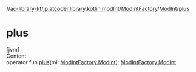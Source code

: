 //[ac-library-kt](../../../index.md)/[jp.atcoder.library.kotlin.modInt](../../index.md)/[ModIntFactory](../index.md)/[ModInt](index.md)/[plus](plus.md)



# plus  
[jvm]  
Content  
operator fun [plus](plus.md)(mi: [ModIntFactory.ModInt](index.md)): [ModIntFactory.ModInt](index.md)  



